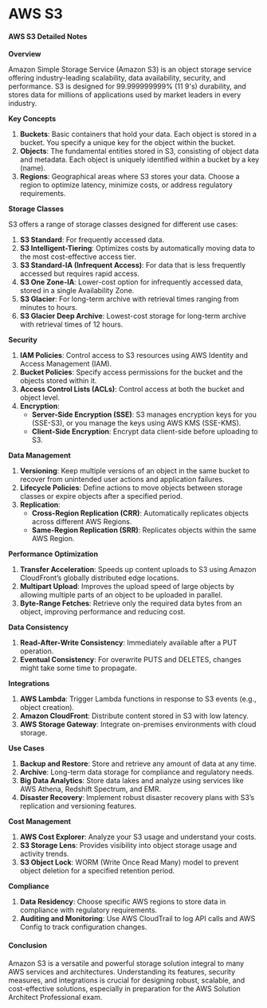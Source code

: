 # AWS S3

#### AWS S3 Detailed Notes

**Overview**

Amazon Simple Storage Service (Amazon S3) is an object storage service offering industry-leading scalability, data availability, security, and performance. S3 is designed for 99.999999999% (11 9's) durability, and stores data for millions of applications used by market leaders in every industry.

**Key Concepts**

1. **Buckets**: Basic containers that hold your data. Each object is stored in a bucket. You specify a unique key for the object within the bucket.
2. **Objects**: The fundamental entities stored in S3, consisting of object data and metadata. Each object is uniquely identified within a bucket by a key (name).
3. **Regions**: Geographical areas where S3 stores your data. Choose a region to optimize latency, minimize costs, or address regulatory requirements.

**Storage Classes**

S3 offers a range of storage classes designed for different use cases:

1. **S3 Standard**: For frequently accessed data.
2. **S3 Intelligent-Tiering**: Optimizes costs by automatically moving data to the most cost-effective access tier.
3. **S3 Standard-IA (Infrequent Access)**: For data that is less frequently accessed but requires rapid access.
4. **S3 One Zone-IA**: Lower-cost option for infrequently accessed data, stored in a single Availability Zone.
5. **S3 Glacier**: For long-term archive with retrieval times ranging from minutes to hours.
6. **S3 Glacier Deep Archive**: Lowest-cost storage for long-term archive with retrieval times of 12 hours.

**Security**

1. **IAM Policies**: Control access to S3 resources using AWS Identity and Access Management (IAM).
2. **Bucket Policies**: Specify access permissions for the bucket and the objects stored within it.
3. **Access Control Lists (ACLs)**: Control access at both the bucket and object level.
4. **Encryption**:
   * **Server-Side Encryption (SSE)**: S3 manages encryption keys for you (SSE-S3), or you manage the keys using AWS KMS (SSE-KMS).
   * **Client-Side Encryption**: Encrypt data client-side before uploading to S3.

**Data Management**

1. **Versioning**: Keep multiple versions of an object in the same bucket to recover from unintended user actions and application failures.
2. **Lifecycle Policies**: Define actions to move objects between storage classes or expire objects after a specified period.
3. **Replication**:
   * **Cross-Region Replication (CRR)**: Automatically replicates objects across different AWS Regions.
   * **Same-Region Replication (SRR)**: Replicates objects within the same AWS Region.

**Performance Optimization**

1. **Transfer Acceleration**: Speeds up content uploads to S3 using Amazon CloudFront’s globally distributed edge locations.
2. **Multipart Upload**: Improves the upload speed of large objects by allowing multiple parts of an object to be uploaded in parallel.
3. **Byte-Range Fetches**: Retrieve only the required data bytes from an object, improving performance and reducing cost.

**Data Consistency**

1. **Read-After-Write Consistency**: Immediately available after a PUT operation.
2. **Eventual Consistency**: For overwrite PUTS and DELETES, changes might take some time to propagate.

**Integrations**

1. **AWS Lambda**: Trigger Lambda functions in response to S3 events (e.g., object creation).
2. **Amazon CloudFront**: Distribute content stored in S3 with low latency.
3. **AWS Storage Gateway**: Integrate on-premises environments with cloud storage.

**Use Cases**

1. **Backup and Restore**: Store and retrieve any amount of data at any time.
2. **Archive**: Long-term data storage for compliance and regulatory needs.
3. **Big Data Analytics**: Store data lakes and analyze using services like AWS Athena, Redshift Spectrum, and EMR.
4. **Disaster Recovery**: Implement robust disaster recovery plans with S3’s replication and versioning features.

**Cost Management**

1. **AWS Cost Explorer**: Analyze your S3 usage and understand your costs.
2. **S3 Storage Lens**: Provides visibility into object storage usage and activity trends.
3. **S3 Object Lock**: WORM (Write Once Read Many) model to prevent object deletion for a specified retention period.

**Compliance**

1. **Data Residency**: Choose specific AWS regions to store data in compliance with regulatory requirements.
2. **Auditing and Monitoring**: Use AWS CloudTrail to log API calls and AWS Config to track configuration changes.

#### Conclusion

Amazon S3 is a versatile and powerful storage solution integral to many AWS services and architectures. Understanding its features, security measures, and integrations is crucial for designing robust, scalable, and cost-effective solutions, especially in preparation for the AWS Solution Architect Professional exam.
